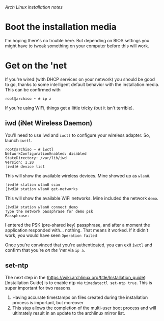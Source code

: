 *Arch Linux*
_installation notes_

# Boot the installation media

I'm hoping there's no trouble here. But depending on BIOS settings you might have to tweak something on your computer before this will work.

# Get on the 'net

If you're wired (with DHCP services on your network) you should be good to go, thanks to some intelligent default behavior with the installation media. This can be confirmed with

```
root@archiso ~ # ip a
```

If you're using WiFi, things get a little tricky (but it isn't terrible).

## iwd (iNet Wireless Daemon)

You'll need to use iwd and `iwctl` to configure your wireless adapter. So, launch `iwctl`.

```
root@archiso ~ # iwctl
NetworkConfigurationEnabled: disabled
StateDirectory: /var/lib/iwd
Version: 1.20
[iwd]# device list
```
This will show the available wireless devices. Mine showed up as `wlan0`.
```
[iwd]# station wlan0 scan
[iwd]# station wlan0 get-networks
```
This will show the available WiFi networks. Mine included the network `demo`.
```
[iwd]# station wlan0 connect demo
Type the network passphrase for demo psk
Passphrase:
```
I entered the PSK (pre-shared key) passphrase, and after a moment the application responded with... nothing. That means it worked. If it didn't work, you would have seen `Operation failed`

Once you're convinced that you're authenticated, you can exit `iwctl` and confirm that you're _on the 'net_ via `ip a`.

## set-ntp

The next step in the (https://wiki.archlinux.org/title/Installation_guide)[Installation Guide] is to enable ntp via `timedatectl set-ntp true`. This is super important for two reasons.
1. Having accurate timestamps on files created during the installation process is important, but moreover
2. This step allows the completion of the multi-user boot process and will ultimately result in an update to the archlinux mirror list.


